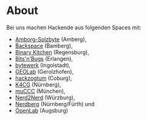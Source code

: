 # About

Bei uns machen Hackende aus folgenden Spaces mit:

* [Amborg-Solzbyte](https://amborg-sulzbyte.de/) (Amberg),
* [Backspace](https://www.hackerspace-bamberg.de/) (Bamberg),
* [Binary Kitchen](https://binary-kitchen.de/) (Regensburg),
* [Bits'n'Bugs](https://erlangen.ccc.de/) (Erlangen),
* [bytewerk](https://www.bytewerk.org/) (Ingolstadt),
* [GEOLab](https://geolab.space/) (Gerolzhofen),
* [hackzogtum](https://hackzogtum-coburg.de/) (Coburg),
* [K4CG](https://k4cg.org/) (Nürnberg),
* [muCCC](https://www.muc.ccc.de/) (München),
* [Nerd2Nerd](https://www.nerd2nerd.org/) (Würzburg),
* [Nerdberg](https://nerdberg.de/) (Nürnberg/Fürth) und
* [OpenLab](https://www.openlab-augsburg.de/) (Augsburg)

